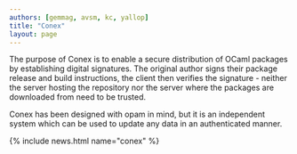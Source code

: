 ```yaml
---
authors: [gemmag, avsm, kc, yallop]
title: "Conex"
layout: page
---
```


The purpose of Conex is to enable a secure distribution of OCaml packages by establishing digital signatures. The original author signs their package release and build instructions, the client then verifies the signature - neither the server hosting the repository nor the server where the packages are downloaded from need to be trusted.

Conex has been designed with opam in mind, but it is an independent system which can be used to update any data in an authenticated manner.

{% include news.html name="conex" %}
